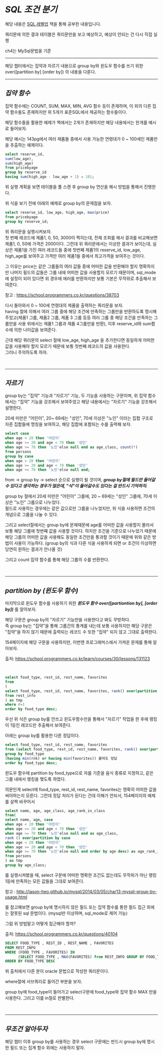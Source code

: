 # **_SQL 조건 분기_**

해당 내용은 [SQL 레벨업](http://www.yes24.com/Product/Goods/24089836) 책을 통해 공부한 내용입니다.

쿼리문에 의한 결과 테이블은 쿼리문만을 보고 예상하고, 예상이 안되는 건 다시 직접 실행

ch4는 MySql문법을 기준

---

해당 챕터에서는 집약과 자르기 내용으로 group by와 윈도우 함수를 쓰기 위한 over([partition by] [order by]) 의 내용을 다룬다.

---

## **_집약 함수_**

집약 함수에는 COUNT, SUM, MAX, MIN, AVG 함수 등이 존재하며, 이 외의 다른 집약 함수들도 존재하지만 위 5개가 표준SQL에서 제공하는 함수들이다.

해당 함수들을 활용한 예제가 책에서는 2개가 존재하지만 해당 내용에서는 한개를 예시로 들어보자.

해당 예시는 143pg에서 여러 제품들 중에서 사용 가능한 연령대가 0 ~ 100세인 제품만을 추출하는 예제이다.

```sql
select reserve_id,
sum(low_age),
sum(high_age)
from pricebyage
group by reserve_id
having sum(high_age - low_age + 1) = 101;
```

위 실행 계획을 보면 테이블을 풀 스캔 후 group by 연산을 해시 방법을 통해서 진행한다.

위 식을 보기 전에 아래의 예제로 group by의 문제점을 보자.

```sql
select reserve_id, low_age, high_age, max(price)
from pricebyage
group by reserve_id;
```

위 쿼리문을 실행시켜보자.  
첫 번째 레코드에 제품1, 0, 50, 3000이 찍히는데, 전체 조회를 해서 결과를 비교해보면 제품1, 0, 50에 가격은 2000이다. 그런데 위 쿼리문에서는 이상한 결과가 보이는데, 실상은 제품1을 가진 여러 레코드들 중에 첫번째 제품1의 reserve_id, low_age, high_age를 보여주고 가격만 여러 제품1들 중에서 최고가격을 보여주는 것이다.

그 이유는 price는 같은 그룹들의 여러 값들 중에 어떠한 값을 반환해야 할지 명확하지만 나머지 필드의 값들은 그룹 내에 어떠한 값을 사용할지 모르기 때문이며, sql_mode에 설정이 되어 있다면 위 경우에 에러를 반환하지만 보통 기본은 무작위로 추출해서 보여준다.

참고 : https://school.programmers.co.kr/questions/38703

다시 돌아와서 0 ~ 100세 연령대의 제품을 출력하는 쿼리문을 보자.  
having 절에 의해서 여러 그룹 중에 해당 조건에 만족하는 그룹만을 반환하도록 명시해 주었고(제품1 그룹, 제품2 그룹, 제품 3 그룹 등등 여러 그룹 중 해당 조건을 만족하는 그룹만을 사용 위에서는 제품1 그룹과 제품 4그룹만을 반환), 이후 reserve_id와 sum함수에 의한 나이값을 보여준다.

근데 해당 쿼리문의 select 절에 low_age, high_age 을 추가한다면 동일하게 어떠한 값을 사용해야 할지 모르기 때문에 보통 첫번째 레코드의 값을 사용한다.  
그러니 주의하도록 하자.

</br>

---

## **_자르기_**

group by는 "집약" 기능과 "자르기" 기능, 두 기능을 사용하는 구문이며, 위 집약 함수에서는 "집약" 기능을 강조해서 보여주었고 해당 내용에서는 "자르기" 기능을 강조해서 설명한다.

20세 미만은 "어린이", 20~ 69세는 "성인", 70세 이상은 "노인" 이라는 집합 구조로 자른 집합들에 명칭을 보여하고, 해당 집합에 포함되는 수를 출력해 보자.

```sql
select case
when age < 20 then '어린이'
when age >= 20 and age < 70 then '성인'
when age >= 70 then '노인'else null end as age_class, count(*)
from persons
group by case
when age < 20 then '어린이'
when age >= 20 and age < 70 then '성인'
when age >= 70 then '노인'else null end;
```

from -> group by -> select 순으로 실행이 될 것이며, **_group by절에 필드만 들어갈 수 있다고 생각하는 경우가 많은데, "식"이 들어갈수도 있다는 걸 반드시 기억하자._**

group by 절에서 20세 미만은 "어린이" 그룹에, 20 ~ 69세는 "성인" 그룹에, 70세 이상은 "노인" 그룹으로 나누었다.  
필드로 사용하는 경우에는 같은 값으로만 그룹을 나누었지만, 위 식을 사용하면 조건의 개념으로 그룹을 나눌 수 있다.

그리고 select절에서는 group by에 문제때문에 age를 어떠한 값을 사용할지 몰라서 보통 해당 그룹에 첫번째 값을 사용할 것이다. 하지만 조건을 기준으로 나누었기 때문에 해당 그룹의 어떠한 값을 사용해도 동일한 조건만을 통과할 것이기 때문에 위와 같은 방법이 사용이 가능하다. (group by의 식과 다른 식을 사용하게 되면 or 조건이 이상하면 당연히 원하는 결과가 안나올 것)

그리고 count 집약 함수를 통해 해당 그룹의 수를 반환한다.

</br>

---

## **_partition by (윈도우 함수)_**

마지막으로 윈도우 함수를 사용하기 위한 **_윈도우 함수 over([partiontion by], [order by])_** 를 알아보자.

해당 구문은 group by의 "자르기" 기능만을 사용한다고 봐도 무방하다.  
즉 group by는 "집약"을 통해 그룹간의 통계를 내는데 보통 사용하지만 해당 구문은 "집약"을 하지 않기 때문에 출력되는 레코드 수 또한 "집약" 되지 않고 그대로 출력한다.

154페이지에 해당 구문을 사용하지만, 이번엔 프로그래머스에서 가져온 문제를 통해 알아보자.

출처: https://school.programmers.co.kr/learn/courses/30/lessons/131123

</br>

```sql
select food_type, rest_id, rest_name, favorites
from
(
select food_type, rest_id, rest_name, favorites, rank() over(partition by food_type order by favorites desc) as r
from rest_info
) as tmp
where r=1
order by food_type desc;
```

우선 위 식은 group by를 안쓰고 윈도우함수만을 통해서 "자르기" 작업을 한 후에 랭킹이 1등인 레코드만 추출해서 보여준다.

아래는 group by를 활용한 다른 정답이다.

```sql
select food_type, rest_id, rest_name, favorites
from (select food_type, rest_id, rest_name, favorites, rank() over(partition by food_type order by favorites desc) as rnk from rest_info) as tmp
group by food_type
(having min(rnk) or having min(favorites)) 붙여도 정답
order by food_type desc;
```

윈도우 함수에 partition by food_type으로 자를 기준을 음식 종류로 지정하고, 같은 그룹 내에서 랭킹을 맺도록 하였다.

의문인게 select에 food_type, rest_id, rest_name, favorites는 명확히 어떠한 값을 써야하는지 모른다. 그런데 정답 처리가 된다는 건데 이해가 안되서, 154페이지의 예제를 살짝 바꾸어서

```sql
select name, age, age_class, age_rank_in_class
from(
select name, age, case
when age < 20 then '어린이'
when age >= 20 and age < 70 then '성인'
when age >= 70 then '노인'else null end as age_class,
rank () over(partition by case
when age < 20 then '어린이'
when age >= 20 and age < 70 then '성인'
when age >= 70 then '노인'else null end order by age desc) as age_rank_in_class
from persons
) as tmp
group by age_class;
```

를 실행시켜봤을 때, select 구문에 어떠한 명확한 조건도 없는데도 무작위가 아닌 랭킹1등에 만족하는 모든 값들을 그대로 보여준다.

참고 : http://jason-heo.github.io/mysql/2014/03/05/char13-mysql-group-by-usage.html

를 참고해보면 group by에 명시하지 않은 필드 또는 집약 함수를 통한 필드 접근 외에는 잘못된 sql 문법이다. (mysql만 이상하며, sql_mode로 제어 가능)

그럼 위 방법말고 어떻게 접근해야 할까?

출처: https://school.programmers.co.kr/questions/40104

```sql
SELECT FOOD_TYPE , REST_ID , REST_NAME , FAVORITES
FROM REST_INFO
WHERE (FOOD_TYPE , FAVORITES) IN
      (SELECT FOOD_TYPE , MAX(FAVORITES) from REST_INFO GROUP BY FOOD_TYPE)
ORDER BY FOOD_TYPE DESC
```

위 출처에서 다른 분이 oracle 문법으로 작성한 쿼리문이다.

where절에 서브쿼리로 들어간 부분을 보자.

group by에 food_type이 들어가고 select구문에 food_type와 집약 함수 MAX 만을 사용한다. 그리고 이를 in절로 판별한다.

</br>

---

## **_무조건 알아두자_**

해당 챕터 이후 group by를 사용하는 경우 select 구문에는 반드시 group by에 명시한 필드 또는 집계 함수 외에는 사용하지 말자.
